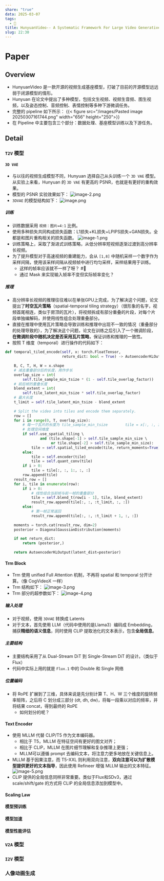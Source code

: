 ```yaml
---
share: "true"
data: 2025-03-07
tags:
  - 🤔
title: HunyuanVideo-- A Systematic Framework For Large Video Generative Models
slug: 22:30
---
```



# Paper
## Overview
- HunyuanVideo 是一款开源的视频生成基座模型，打破了目前的开源模型远远弱于闭源模型的情形。
- Hunyuan 在论文中提出了多种模型，包括文生视频、视频生音频、图生视频，以及姿态控制、音频控制、表情控制等多种下游微调任务。
- 完整的 pipeline 如下所示： 
{{< figure src="/images/Pasted image 20250307161744.png"  width="656" height="250">}}
- 在 Pipeline 中主要包含三个部分：数据处理、基座模型训练以及下游任务。
## Detail
### `T2V` 模型
#### `3D VAE` 
- 与以往的视频生成模型不同，Hunyuan 选择自己从头训练一个 `3D VAE` 模型。从实验上来看，Hunyuan 的 `3D VAE` 有更高的 PSNR，也就是有更好的重构效果。
- 模型的 PSNR 实验效果如下：
![image-2.png](image-2.png)
- `3DVAE` 的模型结构如下：
![image.png](image.png)
##### 训练
- 训练数据采用 `视频：图片=4:1` 比例。
- 使用多种损失共同构成损失函数：L1损失+KL损失+LPIPS损失+GAN损失。全都是和图片重构相关的损失函数。
![image-1.png](image-1.png)
- 训练策略上，采取了渐进式训练策略，从低分辨率短视频逐渐过渡到高分辨率长视频。
- 为了提升模型对于高速视频的重建能力，会从 `[1,8]` 中随机采样一个数字作为采样间隔，使用该采样间隔从视频帧中进行均匀采样，采样结果用于训练。
	- 这样的帧率应该就不一样了呀？ #🤔
	- 通过 Mask 来实现输入帧率不变但实际帧率变化？
##### 推理
- 高分辨率长视频的推理往往难以在单张GPU上完成，为了解决这个问题，论文提出了**时空瓦片策略**（spatial-temporal tiling strategy）（很形象的名字，视频首尾相连，类似于房顶的瓦片），将视频拆成有部分重叠的片段，对每个片段单独编解码，并使用线性组合处理重叠部分。
- 直接在推理中使用瓦片策略会导致训练和推理中出现不一致的情况（重叠部分的处理导致的），为了解决这个问题，论文在训练之后引入了一个微调阶段，**在微调阶段中随机决定是否采用瓦片策略**，保证训练和推理的一致性。
- 按照 T 维度（temporal）进行操作的代码如下：
```python
def temporal_tiled_encode(self, x: torch.FloatTensor,  
                          return_dict: bool = True) -> AutoencoderKLOutput:  
  
    B, C, T, H, W = x.shape  
    # 减去重叠部分后的长度，用作步长  
    overlap_size = int(  
        self.tile_sample_min_tsize * (1 - self.tile_overlap_factor))  
    # 前后帧的重叠长度  
    blend_extent = int(  
        self.tile_latent_min_tsize * self.tile_overlap_factor)  
    # 最大长度  
    t_limit = self.tile_latent_min_tsize - blend_extent  
  
    # Split the video into tiles and encode them separately.  
    row = []  
    for i in range(0, T, overlap_size):  
        # 每一个瓦片的长度为 tile_sample_min_tsize        tile = x[:, :, i: i + self.tile_sample_min_tsize + 1, :, :]  
        # 处理空间维度  
        if self.use_spatial_tiling \  
                and (tile.shape[-1] > self.tile_sample_min_size \  
                     or tile.shape[-2] > self.tile_sample_min_size):  
            tile = self.spatial_tiled_encode(tile, return_moments=True)  
        else:
            tile = self.encoder(tile)  
            tile = self.quant_conv(tile)  
        if i > 0:  
            tile = tile[:, :, 1:, :, :]  
        row.append(tile)  
    result_row = []  
    for i, tile in enumerate(row):  
        if i > 0:  
            # 线性组合当前帧与前一帧的重叠部分  
            tile = self.blend_t(row[i - 1], tile, blend_extent)  
            result_row.append(tile[:, :, :t_limit, :, :])  
        else:  
            # 第一帧正常返回  
            result_row.append(tile[:, :, :t_limit + 1, :, :])  
  
    moments = torch.cat(result_row, dim=2)  
    posterior = DiagonalGaussianDistribution(moments)  
  
    if not return_dict:  
        return (posterior,)  
  
    return AutoencoderKLOutput(latent_dist=posterior)
```
#### Trm Block
- Trm 使用 unified Full Attention 机制，不再将 spatial 和 temporal 分开计算。（像 CogVideoX 一样）
- Trm 结构如下：
![image-3.png](image-3.png)
- Trm 部分的超参数如下：
![image-4.png](image-4.png)
##### 输入处理
- 对于视频，使用 `3DVAE` 转换成 Latents
- 对于文本，首先使用 LLM（代码中使用的是Llama3）编码成 Embedding，捕获**精细的语义信息**，同时使用 CLIP 提取池化的文本表示，包含**全局信息**。
##### 主要结构
- 主要结构采用了从 Dual-Stream DiT 到 Single-Stream DiT 的设计。（类似于 Flux）
- 代码中实际上用的就是 `Flux.1` 中的 Double 和 Single 网络
##### 位置编码
- 将 RoPE 扩展到了三维，具体来说是先分别计算 T、H、W 三个维度的旋转频率矩阵，之后将 C 划分成三部分 (dt, dh, dw)，将每一段乘以对应的频率，并将结果 concat，得到最终的 RoPE
	- 如何划分的呢？
#### Text Encoder
- 使用 MLLM 代替 CLIP/T5 作为文本编码器。
	- 相比于 T5，MLLM 在特征空间有更好的图文对齐；
	- 相比于 CLIP，MLLM 在图片细节理解和复杂推理上更强；
	- MLLM可以遵循 prompt 去编码文本，将注意力更多地放在关键信息上。
- MLLM 基于因果注意，而 T5-XXL 则利用双向注意，**双向注意可以为扩散模型提供更好的文本指导**，因此使用 Refineer 增强 MLLM 输出的文本特征。
![image-5.png](image-5.png)
- CLIP 提供的全局信息同样非常重要。类似于Flux和SDv3，通过 scale/shift/gate 的方式将 CLIP 的全局信息添加到模型中。
#### Scaling Law

#### 模型预训练
#### 模型加速
#### 模型性能评估
### `V2A` 模型
### `I2V` 模型
### 人像动画生成
